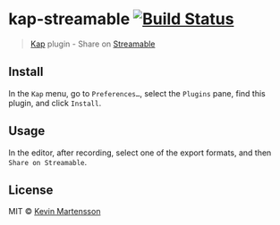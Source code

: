 # kap-streamable [![Build Status](https://travis-ci.org/kevva/kap-streamable.svg?branch=master)](https://travis-ci.org/kevva/kap-streamable)

> [Kap](https://github.com/wulkano/kap) plugin - Share on [Streamable](https://streamable.com)


## Install

In the `Kap` menu, go to `Preferences…`, select the `Plugins` pane, find this plugin, and click `Install`.


## Usage

In the editor, after recording, select one of the export formats, and then `Share on Streamable`.


## License

MIT © [Kevin Martensson](http://github.com/kevva)
